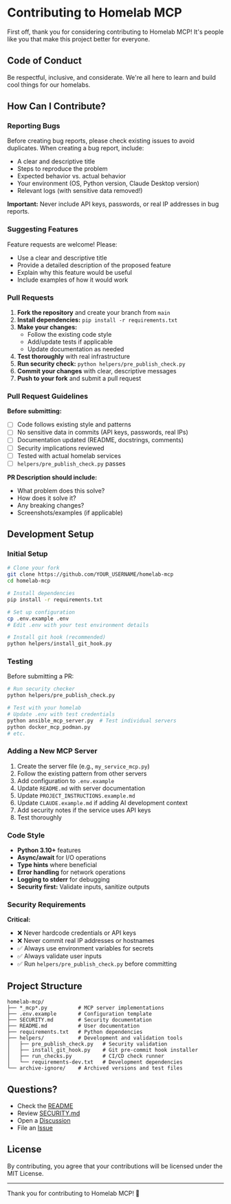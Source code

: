 # Contributing to Homelab MCP

First off, thank you for considering contributing to Homelab MCP! It's people like you that make this project better for everyone.

## Code of Conduct

Be respectful, inclusive, and considerate. We're all here to learn and build cool things for our homelabs.

## How Can I Contribute?

### Reporting Bugs

Before creating bug reports, please check existing issues to avoid duplicates. When creating a bug report, include:

- A clear and descriptive title
- Steps to reproduce the problem
- Expected behavior vs. actual behavior
- Your environment (OS, Python version, Claude Desktop version)
- Relevant logs (with sensitive data removed!)

**Important:** Never include API keys, passwords, or real IP addresses in bug reports.

### Suggesting Features

Feature requests are welcome! Please:

- Use a clear and descriptive title
- Provide a detailed description of the proposed feature
- Explain why this feature would be useful
- Include examples of how it would work

### Pull Requests

1. **Fork the repository** and create your branch from `main`
2. **Install dependencies:** `pip install -r requirements.txt`
3. **Make your changes:**
   - Follow the existing code style
   - Add/update tests if applicable
   - Update documentation as needed
4. **Test thoroughly** with real infrastructure
5. **Run security check:** `python helpers/pre_publish_check.py`
6. **Commit your changes** with clear, descriptive messages
7. **Push to your fork** and submit a pull request

### Pull Request Guidelines

**Before submitting:**
- [ ] Code follows existing style and patterns
- [ ] No sensitive data in commits (API keys, passwords, real IPs)
- [ ] Documentation updated (README, docstrings, comments)
- [ ] Security implications reviewed
- [ ] Tested with actual homelab services
- [ ] `helpers/pre_publish_check.py` passes

**PR Description should include:**
- What problem does this solve?
- How does it solve it?
- Any breaking changes?
- Screenshots/examples (if applicable)

## Development Setup

### Initial Setup

```bash
# Clone your fork
git clone https://github.com/YOUR_USERNAME/homelab-mcp
cd homelab-mcp

# Install dependencies
pip install -r requirements.txt

# Set up configuration
cp .env.example .env
# Edit .env with your test environment details

# Install git hook (recommended)
python helpers/install_git_hook.py
```

### Testing

Before submitting a PR:

```bash
# Run security checker
python helpers/pre_publish_check.py

# Test with your homelab
# Update .env with test credentials
python ansible_mcp_server.py  # Test individual servers
python docker_mcp_podman.py
# etc.
```

### Adding a New MCP Server

1. Create the server file (e.g., `my_service_mcp.py`)
2. Follow the existing pattern from other servers
3. Add configuration to `.env.example`
4. Update `README.md` with server documentation
5. Update `PROJECT_INSTRUCTIONS.example.md`
6. Update `CLAUDE.example.md` if adding AI development context
7. Add security notes if the service uses API keys
8. Test thoroughly

### Code Style

- **Python 3.10+** features
- **Async/await** for I/O operations
- **Type hints** where beneficial
- **Error handling** for network operations
- **Logging to stderr** for debugging
- **Security first:** Validate inputs, sanitize outputs

### Security Requirements

**Critical:**
- ❌ Never hardcode credentials or API keys
- ❌ Never commit real IP addresses or hostnames
- ✅ Always use environment variables for secrets
- ✅ Always validate user inputs
- ✅ Run `helpers/pre_publish_check.py` before committing

## Project Structure

```
homelab-mcp/
├── *_mcp*.py          # MCP server implementations
├── .env.example       # Configuration template
├── SECURITY.md        # Security documentation
├── README.md          # User documentation
├── requirements.txt   # Python dependencies
├── helpers/           # Development and validation tools
│   ├── pre_publish_check.py   # Security validation
│   ├── install_git_hook.py    # Git pre-commit hook installer
│   ├── run_checks.py          # CI/CD check runner
│   └── requirements-dev.txt   # Development dependencies
└── archive-ignore/    # Archived versions and test files
```

## Questions?

- Check the [README](README.md)
- Review [SECURITY.md](SECURITY.md)
- Open a [Discussion](https://github.com/bjeans/homelab-mcp/discussions)
- File an [Issue](https://github.com/bjeans/homelab-mcp/issues)

## License

By contributing, you agree that your contributions will be licensed under the MIT License.

---

Thank you for contributing to Homelab MCP! 🚀
